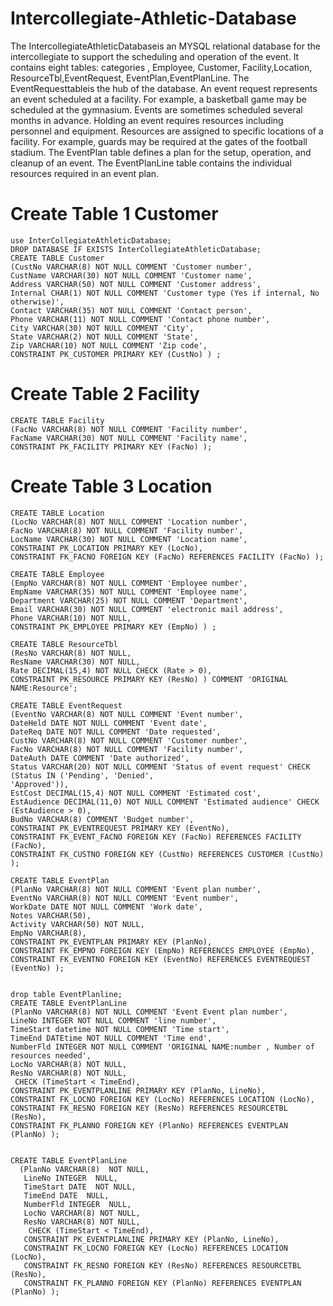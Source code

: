 # Intercollegiate-Athletic-Database
The IntercollegiateAthleticDatabaseis an MYSQL relational database for the intercollegiate
to support the scheduling and operation of the event. It contains eight tables: categories ,
Employee, Customer, Facility,Location, ResourceTbl,EventRequest,
EventPlan,EventPlanLine. The EventRequesttableis the hub of the database. An event
request represents an event scheduled at a facility. For example, a basketball game may be
scheduled at the gymnasium. Events are sometimes scheduled several months in advance.
Holding an event requires resources including personnel and equipment. Resources are assigned
to specific locations of a facility. For example, guards may be required at the gates of the football
stadium. The EventPlan table defines a plan for the setup, operation, and cleanup of an event.
The EventPlanLine table contains the individual resources required in an event plan.


# Create Table 1 Customer
```
use InterCollegiateAthleticDatabase;
DROP DATABASE IF EXISTS InterCollegiateAthleticDatabase;
CREATE TABLE Customer
(CustNo VARCHAR(8) NOT NULL COMMENT 'Customer number',
CustName VARCHAR(30) NOT NULL COMMENT 'Customer name',
Address VARCHAR(50) NOT NULL COMMENT 'Customer address',
Internal CHAR(1) NOT NULL COMMENT 'Customer type (Yes if internal, No otherwise)',
Contact VARCHAR(35) NOT NULL COMMENT 'Contact person',
Phone VARCHAR(11) NOT NULL COMMENT 'Contact phone number',
City VARCHAR(30) NOT NULL COMMENT 'City',
State VARCHAR(2) NOT NULL COMMENT 'State',
Zip VARCHAR(10) NOT NULL COMMENT 'Zip code',
CONSTRAINT PK_CUSTOMER PRIMARY KEY (CustNo) ) ;
```
# Create Table 2 Facility
```
CREATE TABLE Facility
(FacNo VARCHAR(8) NOT NULL COMMENT 'Facility number',
FacName VARCHAR(30) NOT NULL COMMENT 'Facility name',
CONSTRAINT PK_FACILITY PRIMARY KEY (FacNo) );
```


# Create Table 3 Location
```
CREATE TABLE Location
(LocNo VARCHAR(8) NOT NULL COMMENT 'Location number',
FacNo VARCHAR(8) NOT NULL COMMENT 'Facility number',
LocName VARCHAR(30) NOT NULL COMMENT 'Location name',
CONSTRAINT PK_LOCATION PRIMARY KEY (LocNo),
CONSTRAINT FK_FACNO FOREIGN KEY (FacNo) REFERENCES FACILITY (FacNo) );

```


```
CREATE TABLE Employee
(EmpNo VARCHAR(8) NOT NULL COMMENT 'Employee number',
EmpName VARCHAR(35) NOT NULL COMMENT 'Employee name',
Department VARCHAR(25) NOT NULL COMMENT 'Department',
Email VARCHAR(30) NOT NULL COMMENT 'electronic mail address',
Phone VARCHAR(10) NOT NULL,
CONSTRAINT PK_EMPLOYEE PRIMARY KEY (EmpNo) ) ;

```

```
CREATE TABLE ResourceTbl
(ResNo VARCHAR(8) NOT NULL,
ResName VARCHAR(30) NOT NULL,
Rate DECIMAL(15,4) NOT NULL CHECK (Rate > 0),
CONSTRAINT PK_RESOURCE PRIMARY KEY (ResNo) ) COMMENT 'ORIGINAL NAME:Resource';
```

```
CREATE TABLE EventRequest
(EventNo VARCHAR(8) NOT NULL COMMENT 'Event number',
DateHeld DATE NOT NULL COMMENT 'Event date',
DateReq DATE NOT NULL COMMENT 'Date requested',
CustNo VARCHAR(8) NOT NULL COMMENT 'Customer number',
FacNo VARCHAR(8) NOT NULL COMMENT 'Facility number',
DateAuth DATE COMMENT 'Date authorized',
Status VARCHAR(20) NOT NULL COMMENT 'Status of event request' CHECK (Status IN ('Pending', 'Denied',
'Approved')),
EstCost DECIMAL(15,4) NOT NULL COMMENT 'Estimated cost',
EstAudience DECIMAL(11,0) NOT NULL COMMENT 'Estimated audience' CHECK (EstAudience > 0),
BudNo VARCHAR(8) COMMENT 'Budget number',
CONSTRAINT PK_EVENTREQUEST PRIMARY KEY (EventNo),
CONSTRAINT FK_EVENT_FACNO FOREIGN KEY (FacNo) REFERENCES FACILITY (FacNo),
CONSTRAINT FK_CUSTNO FOREIGN KEY (CustNo) REFERENCES CUSTOMER (CustNo) );
```


```
CREATE TABLE EventPlan
(PlanNo VARCHAR(8) NOT NULL COMMENT 'Event plan number',
EventNo VARCHAR(8) NOT NULL COMMENT 'Event number',
WorkDate DATE NOT NULL COMMENT 'Work date',
Notes VARCHAR(50),
Activity VARCHAR(50) NOT NULL,
EmpNo VARCHAR(8),
CONSTRAINT PK_EVENTPLAN PRIMARY KEY (PlanNo),
CONSTRAINT FK_EMPNO FOREIGN KEY (EmpNo) REFERENCES EMPLOYEE (EmpNo),
CONSTRAINT FK_EVENTNO FOREIGN KEY (EventNo) REFERENCES EVENTREQUEST (EventNo) );
```


```

drop table EventPlanline;
CREATE TABLE EventPlanLine
(PlanNo VARCHAR(8) NOT NULL COMMENT 'Event Event plan number',
LineNo INTEGER NOT NULL COMMENT 'line number',
TimeStart datetime NOT NULL COMMENT 'Time start',
TimeEnd DATEtime NOT NULL COMMENT 'Time end',
NumberFld INTEGER NOT NULL COMMENT 'ORIGINAL NAME:number , Number of resources needed',
LocNo VARCHAR(8) NOT NULL,
ResNo VARCHAR(8) NOT NULL,
 CHECK (TimeStart < TimeEnd), 
CONSTRAINT PK_EVENTPLANLINE PRIMARY KEY (PlanNo, LineNo),
CONSTRAINT FK_LOCNO FOREIGN KEY (LocNo) REFERENCES LOCATION (LocNo),
CONSTRAINT FK_RESNO FOREIGN KEY (ResNo) REFERENCES RESOURCETBL (ResNo),
CONSTRAINT FK_PLANNO FOREIGN KEY (PlanNo) REFERENCES EVENTPLAN (PlanNo) );
```



```

CREATE TABLE EventPlanLine
  (PlanNo VARCHAR(8)  NOT NULL, 
   LineNo INTEGER  NULL, 
   TimeStart DATE  NOT NULL, 
   TimeEnd DATE  NULL, 
   NumberFld INTEGER  NULL, 
   LocNo VARCHAR(8) NOT NULL, 
   ResNo VARCHAR(8) NOT NULL,
    CHECK (TimeStart < TimeEnd), 
   CONSTRAINT PK_EVENTPLANLINE PRIMARY KEY (PlanNo, LineNo),
   CONSTRAINT FK_LOCNO FOREIGN KEY (LocNo) REFERENCES LOCATION (LocNo), 
   CONSTRAINT FK_RESNO FOREIGN KEY (ResNo) REFERENCES RESOURCETBL (ResNo), 
   CONSTRAINT FK_PLANNO FOREIGN KEY (PlanNo) REFERENCES EVENTPLAN (PlanNo) );
```
